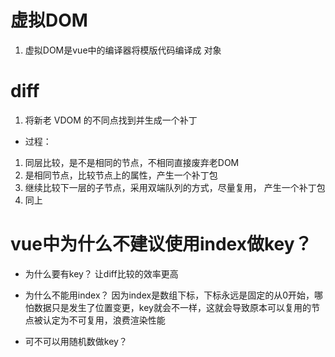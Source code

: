 # 虚拟DOM
1. 虚拟DOM是vue中的编译器将模版代码编译成 对象 


# diff 
1. 将新老 VDOM 的不同点找到并生成一个补丁

- 过程：
1. 同层比较，是不是相同的节点，不相同直接废弃老DOM
2. 是相同节点，比较节点上的属性，产生一个补丁包
3. 继续比较下一层的子节点，采用双端队列的方式，尽量复用， 产生一个补丁包
4. 同上


# vue中为什么不建议使用index做key？
- 为什么要有key？
让diff比较的效率更高


- 为什么不能用index？
因为index是数组下标，下标永远是固定的从0开始，哪怕数据只是发生了位置变更，key就会不一样，这就会导致原本可以复用的节点被认定为不可复用，浪费渲染性能


- 可不可以用随机数做key？
